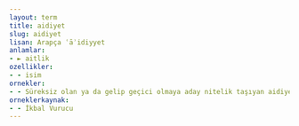 ```yaml
---
layout: term
title: aidiyet
slug: aidiyet
lisan: Arapça ʿāʾidiyyet
anlamlar:
- ► aitlik
ozellikler:
- - isim
ornekler:
- - Süreksiz olan ya da gelip geçici olmaya aday nitelik taşıyan aidiyetler toplumun devamlılığının temel dinamiği olamazlar.
orneklerkaynak:
- - İkbal Vurucu
---
```


